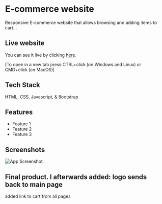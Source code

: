 
# E-commerce website

Responsive E-commerce website that allows  browsing and adding items to cart...

## Live website

You can see it live by clicking [here](https://timolansberry.github.io/Ecommerce-website/).

[To open in a new tab press CTRL+click (on Windows and Linux) or CMD+click (on MacOS)]

## Tech Stack

HTML, CSS, Javascript, & Bootstrap

## Features

- Feature 1
- Feature 2
- Feature 3

## Screenshots

![App Screenshot](https://via.placeholder.com/468x300?text=App+Screenshot+Here)

Final product. I afterwards added:
logo sends back to main page
--
added link to cart from all pages